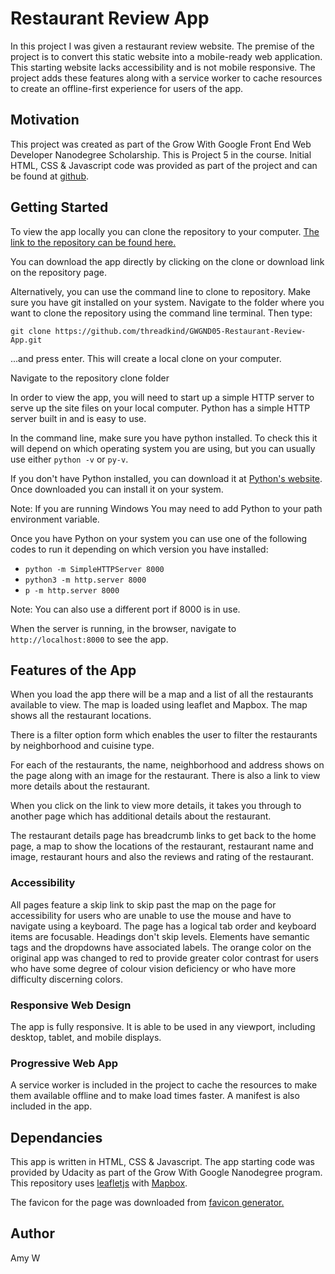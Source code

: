 # Restaurant Review App
In this project I was given a restaurant review website. The premise of the project is to convert this static website into a mobile-ready web application. This starting website lacks accessibility and is not mobile responsive. The project adds these features along with a service worker to cache resources to create an offline-first experience for users of the app.


## Motivation
This project was created as part of the Grow With Google Front End Web Developer Nanodegree Scholarship. This is Project 5 in the course.
Initial HTML, CSS & Javascript code was provided as part of the project and can be found at [github](https://github.com/udacity/mws-restaurant-stage-1).


## Getting Started
To view the app locally you can clone the repository to your computer.
[The link to the repository can be found here.](https://github.com/threadkind/GWGND05-Restaurant-Review-App)

You can download the app directly by clicking on the clone or download link on the repository page.

Alternatively, you can use the command line to clone to repository.
Make sure you have git installed on your system.
Navigate to the folder where you want to clone the repository using the command line terminal.
Then type:
```
git clone https://github.com/threadkind/GWGND05-Restaurant-Review-App.git
```
...and press enter.
This will create a local clone on your computer.

Navigate to the repository clone folder

In order to view the app, you will need to start up a simple HTTP server to serve up the site files on your local computer. Python has a simple HTTP server built in and is easy to use.

In the command line, make sure you have python installed.
To check this it will depend on which operating system you are using, but you can usually use either `python -v` or `py-v`.

If you don't have Python installed, you can download it at [Python's website](https://www.python.org/). Once downloaded you can install it on your system.

Note: If you are running Windows You may need to add Python to your path environment variable.

Once you have Python on your system you can use one of the following codes to run it depending on which version you have installed:
* `python -m SimpleHTTPServer 8000`
* `python3 -m http.server 8000`
* `p -m http.server 8000`

Note: You can also use a different port if 8000 is in use.

When the server is running, in the browser, navigate to `http://localhost:8000` to see the app.


## Features of the App
When you load the app there will be a map and a list of all the restaurants available to view.
The map is loaded using leaflet and Mapbox. The map shows all the restaurant locations.

There is a filter option form which enables the user to filter the restaurants by neighborhood and cuisine type.

For each of the restaurants, the name, neighborhood and address shows on the page along with an image for the restaurant. There is also a link to view more details about the restaurant.

When you click on the link to view more details, it takes you through to another page which has additional details about the restaurant.

The restaurant details page has breadcrumb links to get back to the home page, a map to show the locations of the restaurant, restaurant name and image, restaurant hours and also the reviews and rating of the restaurant.


### Accessibility
All pages feature a skip link to skip past the map on the page for accessibility for users who are unable to use the mouse and have to navigate using a keyboard. The page has a logical tab order and keyboard items are focusable. Headings don't skip levels.
Elements have semantic tags and the dropdowns have associated labels.
The orange color on the original app was changed to red to provide greater color contrast for users who have some degree of colour vision deficiency or who have more difficulty discerning colors.


### Responsive Web Design
The app is fully responsive. It is able to be used in any viewport, including desktop, tablet, and mobile displays.


### Progressive Web App
A service worker is included in the project to cache the resources to make them available offline and to make load times faster.
A manifest is also included in the app.


## Dependancies
This app is written in HTML, CSS & Javascript.
The app starting code was provided by Udacity as part of the Grow With Google Nanodegree program.
This repository uses [leafletjs](https://leafletjs.com/) with [Mapbox](https://www.mapbox.com/).

The favicon for the page was downloaded from [favicon generator.](https://www.favicon-generator.org/search/---/Pizza)


## Author
Amy W